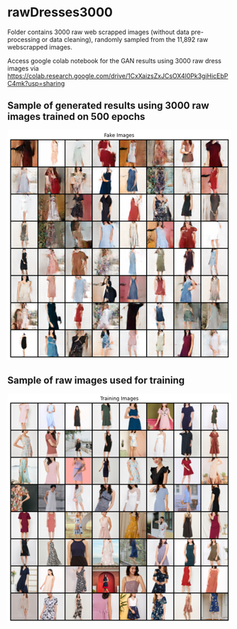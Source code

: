 # rawDresses3000
Folder contains 3000 raw web scrapped images (without data pre-processing or data cleaning), randomly sampled from the 11,892 raw webscrapped images. 
 
Access google colab notebook for the GAN results using 3000 raw dress images via https://colab.research.google.com/drive/1CxXaizsZxJCsOX4l0Pk3giHicEbPC4mk?usp=sharing

## Sample of generated results using 3000 raw images trained on 500 epochs
![Generated image using 3000 raw webscrapped images](https://github.com/mingxiuuuuu/rawDresses3000/blob/master/generated%20images%20500%20epochs.png)

## Sample of raw images used for training
![Generated image using 3000 raw webscrapped images](https://github.com/mingxiuuuuu/rawDresses3000/blob/master/training%20images.png)
